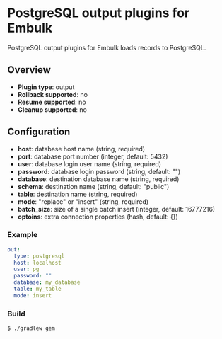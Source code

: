 # PostgreSQL output plugins for Embulk

PostgreSQL output plugins for Embulk loads records to PostgreSQL.

## Overview

* **Plugin type**: output
* **Rollback supported**: no
* **Resume supported**: no
* **Cleanup supported**: no

## Configuration

- **host**: database host name (string, required)
- **port**: database port number (integer, default: 5432)
- **user**: database login user name (string, required)
- **password**: database login password (string, default: "")
- **database**: destination database name (string, required)
- **schema**: destination name (string, default: "public")
- **table**: destination name (string, required)
- **mode**: "replace" or "insert" (string, required)
- **batch_size**: size of a single batch insert (integer, default: 16777216)
- **optoins**: extra connection properties (hash, default: {})

### Example

```yaml
out:
  type: postgresql
  host: localhost
  user: pg
  password: ""
  database: my_database
  table: my_table
  mode: insert
```

### Build

```
$ ./gradlew gem
```

